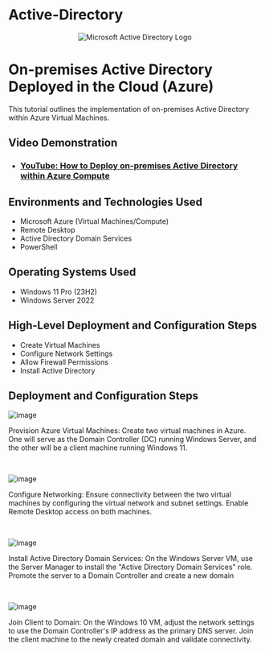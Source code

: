 # Active-Directory
<p align="center">
<img src="https://i.imgur.com/pU5A58S.png" alt="Microsoft Active Directory Logo"/>
</p>

<h1>On-premises Active Directory Deployed in the Cloud (Azure)</h1>
This tutorial outlines the implementation of on-premises Active Directory within Azure Virtual Machines.<br />


<h2>Video Demonstration</h2>

- ### [YouTube: How to Deploy on-premises Active Directory within Azure Compute](https://youtu.be/LR8009GgGAQ?si=syY1sraHCO-mtzEc)

<h2>Environments and Technologies Used</h2>

- Microsoft Azure (Virtual Machines/Compute)
- Remote Desktop
- Active Directory Domain Services
- PowerShell

<h2>Operating Systems Used </h2>

- Windows 11 Pro (23H2)
- Windows Server 2022

<h2>High-Level Deployment and Configuration Steps</h2>

- Create Virtual Machines 
- Configure Network Settings
- Allow Firewall Permissions
- Install Active Directory

<h2>Deployment and Configuration Steps</h2>

<p>


  
![image](https://github.com/user-attachments/assets/aa2cca08-2159-4366-896f-a10f35ba5bd8)

</p>
<p>

  
Provision Azure Virtual Machines: Create two virtual machines in Azure. One will serve as the Domain Controller (DC) running Windows Server, and the other will be a client machine running Windows 11. 
</p>
<br />

<p>

  ![image](https://github.com/user-attachments/assets/db87d851-8ebf-47d7-a89c-ffa38d1daefa)

</p>
<p>
Configure Networking: Ensure connectivity between the two virtual machines by configuring the virtual network and subnet settings. Enable Remote Desktop access on both machines. 
</p>
<br />

<p>

  ![image](https://github.com/user-attachments/assets/fc3a815d-bff8-45bb-bbea-05d7fd56153e)

</p>
<p>
  
Install Active Directory Domain Services: On the Windows Server VM, use the Server Manager to install the "Active Directory Domain Services" role. Promote the server to a Domain Controller and create a new domain
</p>
<br />


![image](https://github.com/user-attachments/assets/3d1b0502-70cb-41e8-8f2e-a92b9fe4df57)

Join Client to Domain: On the Windows 10 VM, adjust the network settings to use the Domain Controller's IP address as the primary DNS server. Join the client machine to the newly created domain and validate connectivity.

